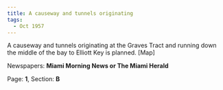 ```yaml
---  
title: A causeway and tunnels originating  
tags:  
  - Oct 1957  
---  
```

  
A causeway and tunnels originating at the Graves Tract and running down the middle of the bay to Elliott Key is planned. [Map]  
  
Newspapers: **Miami Morning News or The Miami Herald**  
  
Page: **1**, Section: **B** 
